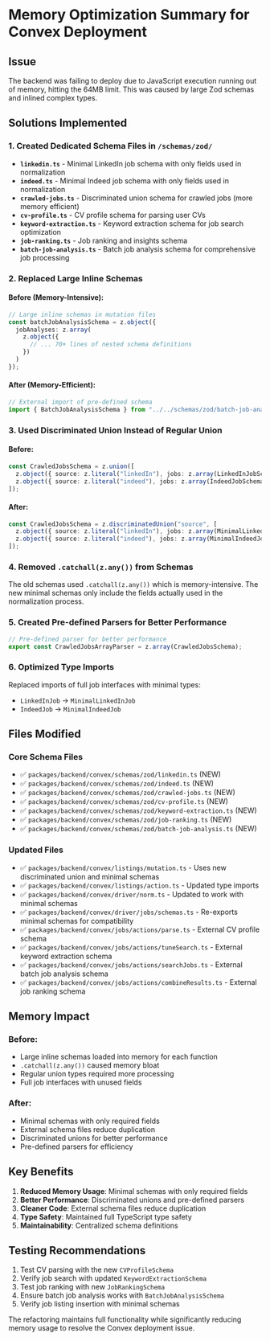 # Memory Optimization Summary for Convex Deployment

## Issue
The backend was failing to deploy due to JavaScript execution running out of memory, hitting the 64MB limit. This was caused by large Zod schemas and inlined complex types.

## Solutions Implemented

### 1. Created Dedicated Schema Files in `/schemas/zod/`

- **`linkedin.ts`** - Minimal LinkedIn job schema with only fields used in normalization
- **`indeed.ts`** - Minimal Indeed job schema with only fields used in normalization  
- **`crawled-jobs.ts`** - Discriminated union schema for crawled jobs (more memory efficient)
- **`cv-profile.ts`** - CV profile schema for parsing user CVs
- **`keyword-extraction.ts`** - Keyword extraction schema for job search optimization
- **`job-ranking.ts`** - Job ranking and insights schema
- **`batch-job-analysis.ts`** - Batch job analysis schema for comprehensive job processing

### 2. Replaced Large Inline Schemas

#### Before (Memory-Intensive):
```typescript
// Large inline schemas in mutation files
const batchJobAnalysisSchema = z.object({
  jobAnalyses: z.array(
    z.object({
      // ... 70+ lines of nested schema definitions
    })
  )
});
```

#### After (Memory-Efficient):
```typescript
// External import of pre-defined schema
import { BatchJobAnalysisSchema } from "../../schemas/zod/batch-job-analysis";
```

### 3. Used Discriminated Union Instead of Regular Union

#### Before:
```typescript
const CrawledJobsSchema = z.union([
  z.object({ source: z.literal("linkedIn"), jobs: z.array(LinkedInJobSchema) }),
  z.object({ source: z.literal("indeed"), jobs: z.array(IndeedJobSchema) }),
]);
```

#### After:
```typescript
const CrawledJobsSchema = z.discriminatedUnion("source", [
  z.object({ source: z.literal("linkedIn"), jobs: z.array(MinimalLinkedInJobSchema) }),
  z.object({ source: z.literal("indeed"), jobs: z.array(MinimalIndeedJobSchema) }),
]);
```

### 4. Removed `.catchall(z.any())` from Schemas

The old schemas used `.catchall(z.any())` which is memory-intensive. The new minimal schemas only include the fields actually used in the normalization process.

### 5. Created Pre-defined Parsers for Better Performance

```typescript
// Pre-defined parser for better performance
export const CrawledJobsArrayParser = z.array(CrawledJobsSchema);
```

### 6. Optimized Type Imports

Replaced imports of full job interfaces with minimal types:
- `LinkedInJob` → `MinimalLinkedInJob`
- `IndeedJob` → `MinimalIndeedJob`

## Files Modified

### Core Schema Files
- ✅ `packages/backend/convex/schemas/zod/linkedin.ts` (NEW)
- ✅ `packages/backend/convex/schemas/zod/indeed.ts` (NEW)
- ✅ `packages/backend/convex/schemas/zod/crawled-jobs.ts` (NEW)
- ✅ `packages/backend/convex/schemas/zod/cv-profile.ts` (NEW)
- ✅ `packages/backend/convex/schemas/zod/keyword-extraction.ts` (NEW)
- ✅ `packages/backend/convex/schemas/zod/job-ranking.ts` (NEW)
- ✅ `packages/backend/convex/schemas/zod/batch-job-analysis.ts` (NEW)

### Updated Files
- ✅ `packages/backend/convex/listings/mutation.ts` - Uses new discriminated union and minimal schemas
- ✅ `packages/backend/convex/listings/action.ts` - Updated type imports
- ✅ `packages/backend/convex/driver/norm.ts` - Updated to work with minimal schemas
- ✅ `packages/backend/convex/driver/jobs/schemas.ts` - Re-exports minimal schemas for compatibility
- ✅ `packages/backend/convex/jobs/actions/parse.ts` - External CV profile schema
- ✅ `packages/backend/convex/jobs/actions/tuneSearch.ts` - External keyword extraction schema
- ✅ `packages/backend/convex/jobs/actions/searchJobs.ts` - External batch job analysis schema
- ✅ `packages/backend/convex/jobs/actions/combineResults.ts` - External job ranking schema

## Memory Impact

### Before:
- Large inline schemas loaded into memory for each function
- `.catchall(z.any())` caused memory bloat
- Regular union types required more processing
- Full job interfaces with unused fields

### After:
- Minimal schemas with only required fields
- External schema files reduce duplication
- Discriminated unions for better performance
- Pre-defined parsers for efficiency

## Key Benefits

1. **Reduced Memory Usage**: Minimal schemas with only required fields
2. **Better Performance**: Discriminated unions and pre-defined parsers
3. **Cleaner Code**: External schema files reduce duplication
4. **Type Safety**: Maintained full TypeScript type safety
5. **Maintainability**: Centralized schema definitions

## Testing Recommendations

1. Test CV parsing with the new `CVProfileSchema`
2. Verify job search with updated `KeywordExtractionSchema`
3. Test job ranking with new `JobRankingSchema`
4. Ensure batch job analysis works with `BatchJobAnalysisSchema`
5. Verify job listing insertion with minimal schemas

The refactoring maintains full functionality while significantly reducing memory usage to resolve the Convex deployment issue.